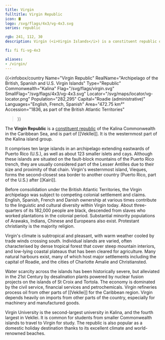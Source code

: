```yaml
---
title: Virgin
fulltitle: Virgin Republic
icon: 🛢️
logo: /svg/flags/4x3/vg-4x3.svg
series: republic

rgb: 241, 112, 30
description: Virgin (<i>Virgin Islands</i>) is a constituent republic of Vekllei located in the Lesser Antilles of the Caribbean Sea.

fi: fi fi-vg-4x3

aliases:
- /virgin/
---
```

{{<infobox/country
	 Name="Virgin Republic"
	 RealName="Archipelago of the British, Spanish and U.S. Virgin Islands"
	 Type="Republic"
	 Commonwealth="Kalina"
	 Flag="/svg/flags/virgin.svg"
	 SmallFlag="/svg/flags/4x3/vg-4x3.svg"
	 Locator="/svg/maps/locator/vg-locator.png"
	 Population="282,295"
	 Capital="Roadie (administrative)"
	 Languages="English, French, Spanish"
	 Area="472.75 km²"
	 Accession="1836, as part of the British Atlantic Territories"
 >}}

The <span class="fi fi-vg-4x3"></span> **Virgin Republic** is a [constituent republic](/republics/) of the Kalina Commonwealth in the Caribbean Sea, and is part of [[Vekllei]]. It is the westernmost part of the Kalina island group.

It comprises ten large islands in an archipelago extending eastwards of Puerto Rico (U.S.), as well as about 123 smaller islets and cays. Although these islands are situated on the fault-block mountains of the Puerto Rico trench, they are usually considered part of the Lesser Antilles due to their size and proximity of that chain. Virgin's westernmost island, Vieques, forms the second-closest sea border to another country (Puerto Rico, part of the U.S.) after [[Kairi]].

Before consolidation under the British Atlantic Territories, the Virgin archipelago was subject to competing colonial settlement and claims. English, Spanish, French and Danish ownership at various times contribute to the linguistic and cultural diversity within Virgin today. About three-quarters of its 182,000 people are black, descended from slaves who worked plantations in the colonial period. Substantial minority populations of Arawaks, Indians, Chinese and Europeans also exist. Protestant christianity is the majority religion.

Virgin's climate is subtropical and pleasant, with warm weather cooled by trade winds crossing south. Individual islands are varied, often characterised by dense tropical forest that cover steep mountain interiors, and low-lying coastal plateaus that has been cleared for agriculture. Many natural harbours exist, many of which host major settlements including the capital of Roadie, and the cities of Charlotte Amalie and Christiansted.

Water scarcity across the islands has been historically severe, but alleviated in the 21st Century by desalination plants powered by nuclear fusion projects on the islands of St Croix and Tortola. The economy is dominated by the civil service, financial services and petrochemicals. Virgin refineries process oil from other parts of [[Vekllei]] for the Caribbean region. Virgin depends heavily on imports from other parts of the country, especially for machinery and manufactured goods.

Virgin University is the second-largest university in Kalina, and the fourth largest in Vekllei. It is common for students from smaller Commonwealth islands to travel to Virgin for study. The republic is also popular as a domestic holiday destination thanks to its excellent climate and world-renowned beaches.

